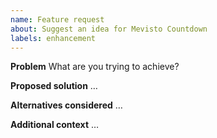 ```yaml
---
name: Feature request
about: Suggest an idea for Mevisto Countdown
labels: enhancement
---
```


**Problem**
What are you trying to achieve?

**Proposed solution**
…

**Alternatives considered**
…

**Additional context**
…
